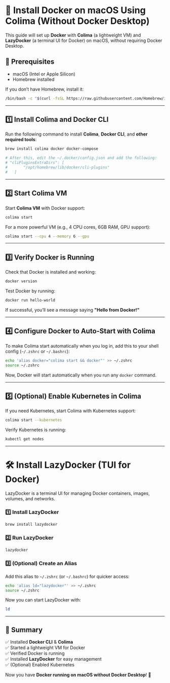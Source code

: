 # 🚀 Install Docker on macOS Using Colima (Without Docker Desktop)

This guide will set up **Docker** with **Colima** (a lightweight VM) and **LazyDocker** (a terminal UI for Docker) on macOS, without requiring Docker Desktop.

## 📌 Prerequisites
- macOS (Intel or Apple Silicon)
- Homebrew installed

If you don’t have Homebrew, install it:
```bash
/bin/bash -c "$(curl -fsSL https://raw.githubusercontent.com/Homebrew/install/HEAD/install.sh)"
```

---

## 1️⃣ Install Colima and Docker CLI
Run the following command to install **Colima**, **Docker CLI**, and **other required tools**:
```bash
brew install colima docker docker-compose

# After this, edit the ~/.docker/config.json and add the following:
# "cliPluginsExtraDirs": [
#       "/opt/homebrew/lib/docker/cli-plugins"
#   ]
```

---

## 2️⃣ Start Colima VM
Start **Colima VM** with Docker support:
```bash
colima start
```

For a more powerful VM (e.g., 4 CPU cores, 6GB RAM, GPU support):
```bash
colima start --cpu 4 --memory 6 --gpu
```

---

## 3️⃣ Verify Docker is Running
Check that Docker is installed and working:
```bash
docker version
```

Test Docker by running:
```bash
docker run hello-world
```
If successful, you’ll see a message saying **"Hello from Docker!"**

---

## 4️⃣ Configure Docker to Auto-Start with Colima
To make Colima start automatically when you log in, add this to your shell config (`~/.zshrc` or `~/.bashrc`):
```bash
echo 'alias docker="colima start && docker"' >> ~/.zshrc
source ~/.zshrc
```
Now, Docker will start automatically when you run any `docker` command.

---

## 5️⃣ (Optional) Enable Kubernetes in Colima
If you need Kubernetes, start Colima with Kubernetes support:
```bash
colima start --kubernetes
```
Verify Kubernetes is running:
```bash
kubectl get nodes
```

---

# 🛠 Install LazyDocker (TUI for Docker)
LazyDocker is a terminal UI for managing Docker containers, images, volumes, and networks.

### 1️⃣ Install LazyDocker
```bash
brew install lazydocker
```

### 2️⃣ Run LazyDocker
```bash
lazydocker
```

### 3️⃣ (Optional) Create an Alias
Add this alias to `~/.zshrc` (or `~/.bashrc`) for quicker access:
```bash
echo 'alias ld="lazydocker"' >> ~/.zshrc
source ~/.zshrc
```
Now you can start LazyDocker with:
```bash
ld
```

---

## 🎯 Summary
✅ Installed **Docker CLI** & **Colima**  
✅ Started a lightweight VM for Docker  
✅ Verified Docker is running  
✅ Installed **LazyDocker** for easy management  
✅ (Optional) Enabled Kubernetes

Now you have **Docker running on macOS without Docker Desktop**! 🎉

